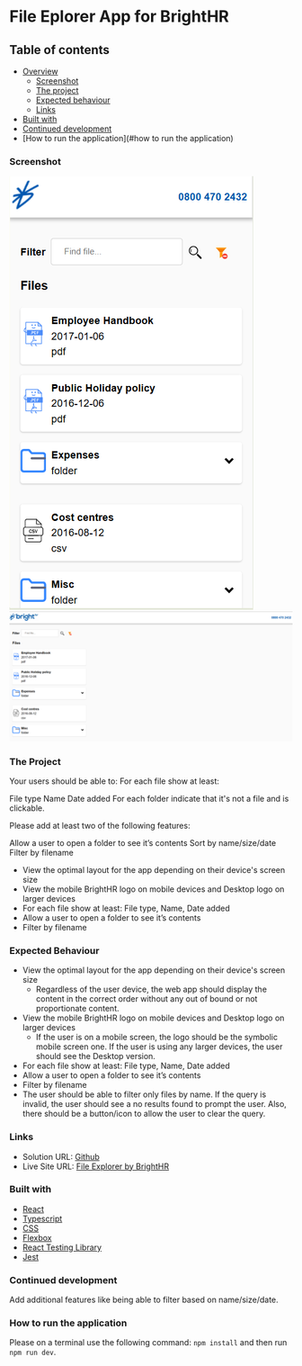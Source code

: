# File Eplorer App for BrightHR

## Table of contents

- [Overview](#overview)
  - [Screenshot](#screenshot)
  - [The project](#the-project)
  - [Expected behaviour](#expected-behaviour)
  - [Links](#links)
- [Built with](#built-with)
- [Continued development](#continued-development)
- [How to run the application](#how to run the application)

### Screenshot

![Mobile design preview for the File Explorer app](./public/assets/mobile-preview.PNG)
![Desktop design preview for the File Explorer app](./public/assets/desktop-preview.PNG)

### The Project

Your users should be able to:
For each file show at least:

File type
Name
Date added
For each folder indicate that it's not a file and is clickable.

Please add at least two of the following features:

Allow a user to open a folder to see it’s contents
Sort by name/size/date
Filter by filename

- View the optimal layout for the app depending on their device's screen size
- View the mobile BrightHR logo on mobile devices and Desktop logo on larger devices
- For each file show at least: File type, Name, Date added
- Allow a user to open a folder to see it’s contents
- Filter by filename

### Expected Behaviour

- View the optimal layout for the app depending on their device's screen size
  - Regardless of the user device, the web app should display the content in the correct order without any out of bound or
    not proportionate content.
- View the mobile BrightHR logo on mobile devices and Desktop logo on larger devices
  - If the user is on a mobile screen, the logo should be the symbolic mobile screen one. If the user is using any larger devices, the user should see the Desktop version.
- For each file show at least: File type, Name, Date added
- Allow a user to open a folder to see it’s contents
- Filter by filename
- The user should be able to filter only files by name. If the query is invalid, the user should see a no results found to prompt the user. Also, there should be a button/icon to allow the user to clear the query.

### Links

- Solution URL: [Github](https://github.com/bilanoo/files-explorer-brhr)
- Live Site URL: [File Explorer by BrightHR](https://invoice-app-by-bilal-khan.netlify.app)

### Built with

- [React](https://react.dev/)
- [Typescript](https://www.typescriptlang.org/docs/)
- [CSS](https://developer.mozilla.org/en-US/docs/Web/CSS)
- [Flexbox](https://developer.mozilla.org/en-US/docs/Web/CSS/CSS_flexible_box_layout/Basic_concepts_of_flexbox)
- [React Testing Library](https://testing-library.com/docs/react-testing-library/intro/)
- [Jest](https://jestjs.io/docs/getting-started)

### Continued development

Add additional features like being able to filter based on name/size/date.

### How to run the application

Please on a terminal use the following command: `npm install` and then run `npm run dev`.
